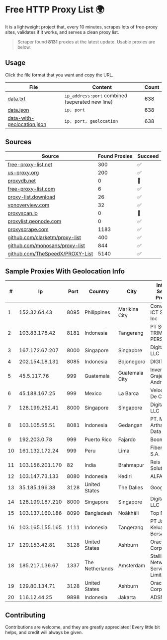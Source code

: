 
# Free HTTP Proxy List 🌍

It is a lightweight project that, every 10 minutes, scrapes lots of free-proxy sites, validates if it works, and serves a clean proxy list.


> Scraper found **8131** proxies at the latest update. Usable proxies are below.

## Usage

Click the file format that you want and copy the URL.


|File|Content|Count|
|----|-------|-----|
|[data.txt](https://raw.githubusercontent.com/themiralay/Proxy-List-World/master/data.txt)|`ip_address:port` combined (seperated new line)|638|
|[data.json](https://raw.githubusercontent.com/themiralay/Proxy-List-World/master/data.json)|`ip, port`|638|
|[data-with-geolocation.json](https://raw.githubusercontent.com/themiralay/Proxy-List-World/master/data-with-geolocation.json)|`ip, port, geolocation`|638|

## Sources

|Source|Found Proxies|Succeed|
|------|-------------|-------|
|[free-proxy-list.net](https://free-proxy-list.net)|300|✅|
|[us-proxy.org](https://www.us-proxy.org)|200|✅|
|[proxydb.net](http://proxydb.net)|0|🚫|
|[free-proxy-list.com](https://free-proxy-list.com/?page=&port=&type%5B%5D=http&type%5B%5D=https&up_time=0&search=Search)|6|✅|
|[proxy-list.download](https://www.proxy-list.download/HTTP)|26|✅|
|[vpnoverview.com](https://vpnoverview.com/privacy/anonymous-browsing/free-proxy-servers)|32|✅|
|[proxyscan.io](https://www.proxyscan.io)|0|🚫|
|[proxylist.geonode.com](https://proxylist.geonode.com/api/proxy-list?limit=300&page=1&sort_by=lastChecked&sort_type=desc&protocols=http,https)|0|✅|
|[proxyscrape.com](https://api.proxyscrape.com/v2/?request=displayproxies&protocol=http&timeout=10000&country=all&ssl=all&anonymity=all)|1183|✅|
|[github.com/clarketm/proxy-list](https://raw.githubusercontent.com/clarketm/proxy-list/master/proxy-list-raw.txt)|400|✅|
|[github.com/monosans/proxy-list](https://raw.githubusercontent.com/monosans/proxy-list/main/proxies/http.txt)|844|✅|
|[github.com/TheSpeedX/PROXY-List](https://raw.githubusercontent.com/TheSpeedX/PROXY-List/master/http.txt)|5140|✅|


## Sample Proxies With Geolocation Info

|#|Ip|Port|Country|City|Internet Service Provider|
|-|--|----|-------|----|-------------------------|
|1|152.32.64.43|8095|Philippines|Marikina City|Converge ICT Solution Inc|
|2|103.83.178.42|8181|Indonesia|Tangerang|PT SOLUSI TRIMEGAH PERSADA|
|3|167.172.67.207|8000|Singapore|Singapore|DigitalOcean, LLC|
|4|202.154.18.131|8085|Indonesia|Bojonegoro|DIGITNET|
|5|45.5.117.76|999|Guatemala|Guatemala City|Inversiones Grajeda Andrade S.A|
|6|45.188.167.25|999|Mexico|La Barca|Velocom SA De CV|
|7|128.199.252.41|8000|Singapore|Singapore|DigitalOcean, LLC|
|8|103.105.55.51|8081|Indonesia|Gedangan|PT. Mega Artha Lintas Data|
|9|192.203.0.78|999|Puerto Rico|Fajardo|Boom NET|
|10|161.132.172.24|999|Peru|Lima|Fibertel Peru S.A.|
|11|103.156.201.170|82|India|Brahmapur|Reis Network Solutions|
|12|103.147.73.133|8080|Indonesia|Kediri|ALFATINDO|
|13|35.185.196.38|3128|United States|The Dalles|Google LLC|
|14|128.199.187.210|8000|Singapore|Singapore|DigitalOcean, LLC|
|15|103.137.160.186|8090|Bangladesh|Noākhāli|Top Network|
|16|103.165.155.165|1111|Indonesia|Tangerang|PT Jaringan Keluarga Bersama|
|17|129.153.42.81|3128|United States|Ashburn|Oracle Corporation|
|18|185.217.136.67|1337|The Netherlands|Amsterdam|Stallion Network Services Limited|
|19|129.80.134.71|3128|United States|Ashburn|Oracle Corporation|
|20|116.12.44.25|9898|Indonesia|Jakarta|ADSNET|



## Contributing

Contributions are welcome, and they are greatly appreciated! Every
little bit helps, and credit will always be given.

